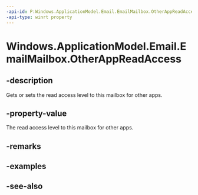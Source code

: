 ```yaml
---
-api-id: P:Windows.ApplicationModel.Email.EmailMailbox.OtherAppReadAccess
-api-type: winrt property
---
```


<!-- Property syntax
public Windows.ApplicationModel.Email.EmailMailboxOtherAppReadAccess OtherAppReadAccess { get;  set; }
-->

# Windows.ApplicationModel.Email.EmailMailbox.OtherAppReadAccess

## -description
Gets or sets the read access level to this mailbox for other apps.

## -property-value
The read access level to this mailbox for other apps.

## -remarks

## -examples

## -see-also
